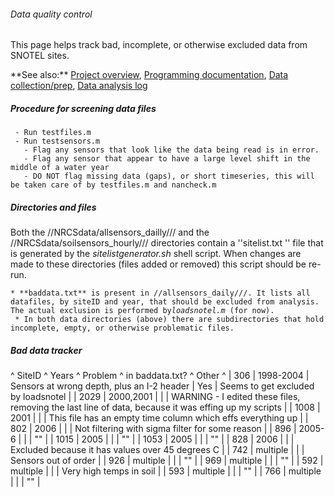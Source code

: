 ###### Data quality control

This page helps track bad, incomplete, or otherwise excluded data from
SNOTEL sites.

 **See also:\*\* [Project overview](overview),
        [Programming
        documentation](west_stationdata:programdocs), [Data
        collection/prep](west_stationdata:data), [Data
        analysis log](west_stationdata:analysislog_1)

##### Procedure for screening data files

` - Run testfiles.m`\
` - Run testsensors.m`\
`   - Flag any sensors that look like the data being read is in error.`\
`   - Flag any sensor that appear to have a large level shift in the middle of a water year`\
`   - DO NOT flag missing data (gaps), or short timeseries, this will be taken care of by testfiles.m and nancheck.m`

##### Directories and files

Both the //NRCSdata/allsensors\_dailly/// and the
//NRCSdata/soilsensors\_hourly/// directories contain a ''sitelist.txt
'' file that is generated by the *sitelistgenerator.sh* shell script.
When changes are made to these directories (files added or removed) this
script should be re-run.

` * **baddata.txt** is present in //allsensors_daily///. It lists all datafiles, by siteID and year, that should be excluded from analysis. The actual exclusion is performed by `*`loadsnotel.m`*` (for now).`\
` * In both data directories (above) there are subdirectories that hold incomplete, empty, or otherwise problematic files.`

##### Bad data tracker

\^ SiteID \^ Years \^ Problem \^ in baddata.txt? \^ Other \^ | 306 |
1998-2004 | Sensors at wrong depth, plus an I-2 header | Yes | Seems to
get excluded by loadsnotel | | 2029 | 2000,2001 | | | WARNING - I edited
these files, removing the last line of data, because it was effing up my
scripts | | 1008 | 2001 | | | This file has an empty time column which
effs everything up | | 802 | 2006 | | | Not filtering with sigma filter
for some reason | | 896 | 2005-6 | | | "" | | 1015 | 2005 | | | "" | |
1053 | 2005 | | | "" | | 828 | 2006 | | | Excluded because it has values
over 45 degrees C | | 742 | multiple | | | Sensors out of order | | 926
| multiple | | | "" | | 969 | multiple | | | "" | | 592 | multiple | | |
Very high temps in soil | | 593 | multiple | | | "" | | 766 | multiple |
| | "" |
